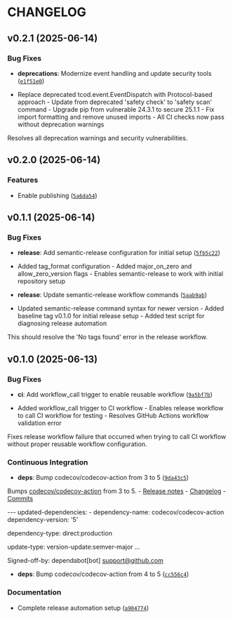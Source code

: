 # CHANGELOG


## v0.2.1 (2025-06-14)

### Bug Fixes

- **deprecations**: Modernize event handling and update security tools
  ([`e1f51e0`](https://github.com/josephbwagner/yendoria/commit/e1f51e0a0c50a51bdb7e6beaab82c9e0a450132f))

- Replace deprecated tcod.event.EventDispatch with Protocol-based approach - Update from deprecated
  'safety check' to 'safety scan' command - Upgrade pip from vulnerable 24.3.1 to secure 25.1.1 -
  Fix import formatting and remove unused imports - All CI checks now pass without deprecation
  warnings

Resolves all deprecation warnings and security vulnerabilities.


## v0.2.0 (2025-06-14)

### Features

- Enable publishing
  ([`5a6da54`](https://github.com/josephbwagner/yendoria/commit/5a6da547e00423e06f95098d44ffb4d05d7718a7))


## v0.1.1 (2025-06-14)

### Bug Fixes

- **release**: Add semantic-release configuration for initial setup
  ([`5fb5c22`](https://github.com/josephbwagner/yendoria/commit/5fb5c224fb4ed18c4663c9bd2807e87a28917f5b))

- Added tag_format configuration - Added major_on_zero and allow_zero_version flags - Enables
  semantic-release to work with initial repository setup

- **release**: Update semantic-release workflow commands
  ([`5aab9ab`](https://github.com/josephbwagner/yendoria/commit/5aab9ab1b86d7025e2dc7c0f5a73b24bc786d72f))

- Updated semantic-release command syntax for newer version - Added baseline tag v0.1.0 for initial
  release setup - Added test script for diagnosing release automation

This should resolve the 'No tags found' error in the release workflow.


## v0.1.0 (2025-06-13)

### Bug Fixes

- **ci**: Add workflow_call trigger to enable reusable workflow
  ([`9a5bf7b`](https://github.com/josephbwagner/yendoria/commit/9a5bf7b14308f54a00e428286bce905eaa806c1b))

- Added workflow_call trigger to CI workflow - Enables release workflow to call CI workflow for
  testing - Resolves GitHub Actions workflow validation error

Fixes release workflow failure that occurred when trying to call CI workflow without proper reusable
  workflow configuration.

### Continuous Integration

- **deps**: Bump codecov/codecov-action from 3 to 5
  ([`9da43c5`](https://github.com/josephbwagner/yendoria/commit/9da43c57abf55cec186ce20cdb118d8a2e2ac6a5))

Bumps [codecov/codecov-action](https://github.com/codecov/codecov-action) from 3 to 5. - [Release
  notes](https://github.com/codecov/codecov-action/releases) -
  [Changelog](https://github.com/codecov/codecov-action/blob/main/CHANGELOG.md) -
  [Commits](https://github.com/codecov/codecov-action/compare/v3...v5)

--- updated-dependencies: - dependency-name: codecov/codecov-action dependency-version: '5'

dependency-type: direct:production

update-type: version-update:semver-major ...

Signed-off-by: dependabot[bot] <support@github.com>

- **deps**: Bump codecov/codecov-action from 4 to 5
  ([`cc556c4`](https://github.com/josephbwagner/yendoria/commit/cc556c4ad79076bf35c5adaf4e9410f8a7313708))

### Documentation

- Complete release automation setup
  ([`a904774`](https://github.com/josephbwagner/yendoria/commit/a904774677759e366b6a4c7cf7fbfabe246c0ab0))
